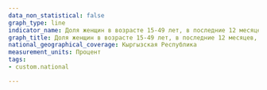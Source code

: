 ```yaml
---
data_non_statistical: false
graph_type: line
indicator_name: Доля женщин в возрасте 15-49 лет, в последние 12 месяцев, подвергшихся физического насилия (ограбление или нападение)
graph_title: Доля женщин в возрасте 15-49 лет, в последние 12 месяцев, подвергшихся физического насилия (ограбление или нападение)
national_geographical_coverage: Кыргызская Республика
measurement_units: Процент
tags:
- custom.national

---
```

